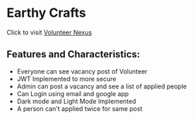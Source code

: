 # Earthy Crafts

Click to visit [Volunteer Nexus](https://volunteer-management-8bd59.web.app/)
 


## Features and Characteristics:

- Everyone can see vacancy post of Volunteer
- JWT Implemented to more secure 
- Admin can post a vacancy and see a list of applied people
- Can Login using email and google app
- Dark mode and Light Mode Implemented
- A person can't applied twice for same post 

